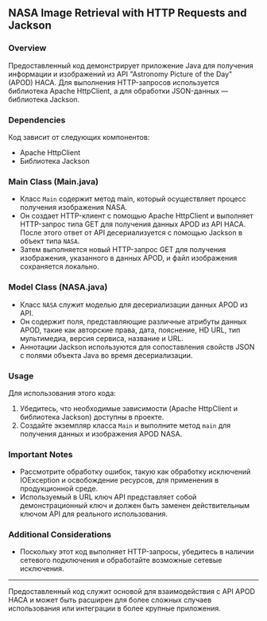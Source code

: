 ## NASA Image Retrieval with HTTP Requests and Jackson

### Overview
Предоставленный код демонстрирует приложение Java для получения информации и изображений из API "Astronomy Picture of the Day" (APOD) НАСА. Для выполнения HTTP-запросов используется библиотека Apache HttpClient, а для обработки JSON-данных — библиотека Jackson.

### Dependencies
Код зависит от следующих компонентов:
- Apache HttpClient
- Библиотека Jackson

### Main Class (Main.java)
- Класс `Main` содержит метод main, который осуществляет процесс получения изображения NASA.
- Он создает HTTP-клиент с помощью Apache HttpClient и выполняет HTTP-запрос типа GET для получения данных APOD из API НАСА. После этого ответ от API десериализуется с помощью Jackson в объект типа `NASA`.
- Затем выполняется новый HTTP-запрос GET для получения изображения, указанного в данных APOD, и файл изображения сохраняется локально.

### Model Class (NASA.java)
- Класс `NASA` служит моделью для десериализации данных APOD из API.
- Он содержит поля, представляющие различные атрибуты данных APOD, такие как авторские права, дата, пояснение, HD URL, тип мультимедиа, версия сервиса, название и URL.
- Аннотации Jackson используются для сопоставления свойств JSON с полями объекта Java во время десериализации.

### Usage
Для использования этого кода:
1. Убедитесь, что необходимые зависимости (Apache HttpClient и библиотека Jackson) доступны в проекте.
2. Создайте экземпляр класса `Main` и выполните метод `main` для получения данных и изображения APOD NASA.

### Important Notes
- Рассмотрите обработку ошибок, такую как обработку исключений IOException и освобождение ресурсов, для применения в продукционной среде.
- Используемый в URL ключ API представляет собой демонстрационный ключ и должен быть заменен действительным ключом API для реального использования.

### Additional Considerations
- Поскольку этот код выполняет HTTP-запросы, убедитесь в наличии сетевого подключения и обработайте возможные сетевые исключения.

--- 
Предоставленный код служит основой для взаимодействия с API APOD НАСА и может быть расширен для более сложных случаев использования или интеграции в более крупные приложения.
